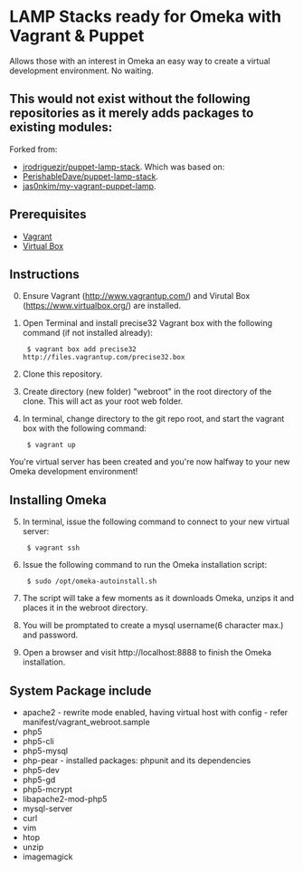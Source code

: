 # LAMP Stacks ready for Omeka with Vagrant & Puppet

Allows those with an interest in Omeka an easy way to create a virtual development environment. No waiting.

## This would not exist without the following repositories as it merely adds packages to existing modules:
Forked from:
* [jrodriguezjr/puppet-lamp-stack](https://github.com/jrodriguezjr/puppet-lamp-stack).
Which was based on:
* [PerishableDave/puppet-lamp-stack](https://github.com/PerishableDave/puppet-lamp-stack).
* [jas0nkim/my-vagrant-puppet-lamp](https://github.com/jas0nkim/my-vagrant-puppet-lamp).

## Prerequisites
* [Vagrant](http://www.vagrantup.com/)
* [Virtual Box](https://www.virtualbox.org/)

## Instructions
0. Ensure Vagrant (http://www.vagrantup.com/) and Virutal Box (https://www.virtualbox.org/) are installed.
1. Open Terminal and install precise32 Vagrant box with the following command (if not installed already):

        $ vagrant box add precise32 http://files.vagrantup.com/precise32.box

2. Clone this repository.
3. Create directory (new folder) "webroot" in the root directory of the clone. This will act as your root web folder.
4. In terminal, change directory to the git repo root, and start the vagrant box with the following command:

        $ vagrant up

You're virtual server has been created and you're now halfway to your new Omeka development environment!

## Installing Omeka

5. In terminal, issue the following command to connect to your new virtual server:

        $ vagrant ssh
        
6. Issue the following command to run the Omeka installation script:

        $ sudo /opt/omeka-autoinstall.sh

7. The script will take a few moments as it downloads Omeka, unzips it and places it in the webroot directory.
8. You will be promptated to create a mysql username(6 character max.) and password.
9. Open a browser and visit http://localhost:8888 to finish the Omeka installation.

## System Package include

* apache2 - rewrite mode enabled, having virtual host with config - refer manifest/vagrant_webroot.sample
* php5
* php5-cli
* php5-mysql
* php-pear - installed packages: phpunit and its dependencies
* php5-dev
* php5-gd
* php5-mcrypt
* libapache2-mod-php5
* mysql-server
* curl
* vim
* htop
* unzip
* imagemagick
